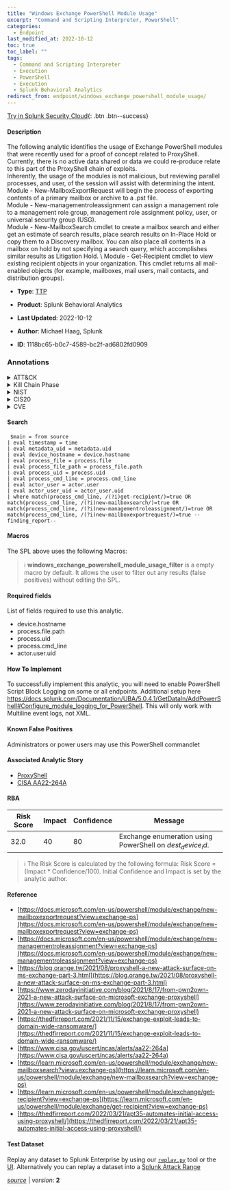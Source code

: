 ```yaml
---
title: "Windows Exchange PowerShell Module Usage"
excerpt: "Command and Scripting Interpreter, PowerShell"
categories:
  - Endpoint
last_modified_at: 2022-10-12
toc: true
toc_label: ""
tags:
  - Command and Scripting Interpreter
  - Execution
  - PowerShell
  - Execution
  - Splunk Behavioral Analytics
redirect_from: endpoint/windows_exchange_powershell_module_usage/
---
```




[Try in Splunk Security Cloud](https://www.splunk.com/en_us/cyber-security.html){: .btn .btn--success}

#### Description

The following analytic identifies the usage of Exchange PowerShell modules that were recently used for a proof of concept related to ProxyShell. Currently, there is no active data shared or data we could re-produce relate to this part of the ProxyShell chain of exploits.  \
Inherently, the usage of the modules is not malicious, but reviewing parallel processes, and user, of the session will assist with determining the intent. \
Module - New-MailboxExportRequest will begin the process of exporting contents of a primary mailbox or archive to a .pst file. \
Module - New-managementroleassignment can assign a management role to a management role group, management role assignment policy, user, or universal security group (USG). \
Module - New-MailboxSearch cmdlet to create a mailbox search and either get an estimate of search results, place search results on In-Place Hold or copy them to a Discovery mailbox. You can also place all contents in a mailbox on hold by not specifying a search query, which accomplishes similar results as Litigation Hold. \ Module - Get-Recipient cmdlet to view existing recipient objects in your organization. This cmdlet returns all mail-enabled objects (for example, mailboxes, mail users, mail contacts, and distribution groups).

- **Type**: [TTP](https://github.com/splunk/security_content/wiki/Detection-Analytic-Types)
- **Product**: Splunk Behavioral Analytics

- **Last Updated**: 2022-10-12
- **Author**: Michael Haag, Splunk
- **ID**: 1118bc65-b0c7-4589-bc2f-ad6802fd0909

### Annotations
<details>
  <summary>ATT&CK</summary>

<div markdown="1">

#### [ATT&CK](https://attack.mitre.org/)

| ID          | Technique   | Tactic         |
| ----------- | ----------- |--------------- |
| [T1059](https://attack.mitre.org/techniques/T1059/) | Command and Scripting Interpreter | Execution |

| [T1059.001](https://attack.mitre.org/techniques/T1059/001/) | PowerShell | Execution |

</div>
</details>


<details>
  <summary>Kill Chain Phase</summary>

<div markdown="1">

* Installation


</div>
</details>


<details>
  <summary>NIST</summary>

<div markdown="1">

* DE.CM



</div>
</details>

<details>
  <summary>CIS20</summary>

<div markdown="1">

* CIS 10



</div>
</details>

<details>
  <summary>CVE</summary>

<div markdown="1">


</div>
</details>


#### Search

```
 $main = from source  
| eval timestamp = time  
| eval metadata_uid = metadata.uid  
| eval device_hostname = device.hostname 
| eval process_file = process.file 
| eval process_file_path = process_file.path 
| eval process_uid = process.uid 
| eval process_cmd_line = process.cmd_line 
| eval actor_user = actor.user 
| eval actor_user_uid = actor_user.uid 
| where match(process_cmd_line, /(?i)get-recipient/)=true OR match(process_cmd_line, /(?i)new-mailboxsearch/)=true OR match(process_cmd_line, /(?i)new-managementroleassignment/)=true OR match(process_cmd_line, /(?i)new-mailboxexportrequest/)=true --finding_report--
```

#### Macros
The SPL above uses the following Macros:

> :information_source:
> **windows_exchange_powershell_module_usage_filter** is a empty macro by default. It allows the user to filter out any results (false positives) without editing the SPL.



#### Required fields
List of fields required to use this analytic.
* device.hostname
* process.file.path
* process.uid
* process.cmd_line
* actor.user.uid



#### How To Implement
To successfully implement this analytic, you will need to enable PowerShell Script Block Logging on some or all endpoints. Additional setup here https://docs.splunk.com/Documentation/UBA/5.0.4.1/GetDataIn/AddPowerShell#Configure_module_logging_for_PowerShell. This will only work with Multiline event logs, not XML.
#### Known False Positives
Administrators or power users may use this PowerShell commandlet

#### Associated Analytic Story
* [ProxyShell](/stories/proxyshell)
* [CISA AA22-264A](/stories/cisa_aa22-264a)




#### RBA

| Risk Score  | Impact      | Confidence   | Message      |
| ----------- | ----------- |--------------|--------------|
| 32.0 | 40 | 80 | Exchange enumeration using PowerShell on $dest_device_id$. |


> :information_source:
> The Risk Score is calculated by the following formula: Risk Score = (Impact * Confidence/100). Initial Confidence and Impact is set by the analytic author.


#### Reference

* [https://docs.microsoft.com/en-us/powershell/module/exchange/new-mailboxexportrequest?view=exchange-ps](https://docs.microsoft.com/en-us/powershell/module/exchange/new-mailboxexportrequest?view=exchange-ps)
* [https://docs.microsoft.com/en-us/powershell/module/exchange/new-managementroleassignment?view=exchange-ps](https://docs.microsoft.com/en-us/powershell/module/exchange/new-managementroleassignment?view=exchange-ps)
* [https://blog.orange.tw/2021/08/proxyshell-a-new-attack-surface-on-ms-exchange-part-3.html](https://blog.orange.tw/2021/08/proxyshell-a-new-attack-surface-on-ms-exchange-part-3.html)
* [https://www.zerodayinitiative.com/blog/2021/8/17/from-pwn2own-2021-a-new-attack-surface-on-microsoft-exchange-proxyshell](https://www.zerodayinitiative.com/blog/2021/8/17/from-pwn2own-2021-a-new-attack-surface-on-microsoft-exchange-proxyshell)
* [https://thedfirreport.com/2021/11/15/exchange-exploit-leads-to-domain-wide-ransomware/](https://thedfirreport.com/2021/11/15/exchange-exploit-leads-to-domain-wide-ransomware/)
* [https://www.cisa.gov/uscert/ncas/alerts/aa22-264a](https://www.cisa.gov/uscert/ncas/alerts/aa22-264a)
* [https://learn.microsoft.com/en-us/powershell/module/exchange/new-mailboxsearch?view=exchange-ps](https://learn.microsoft.com/en-us/powershell/module/exchange/new-mailboxsearch?view=exchange-ps)
* [https://learn.microsoft.com/en-us/powershell/module/exchange/get-recipient?view=exchange-ps](https://learn.microsoft.com/en-us/powershell/module/exchange/get-recipient?view=exchange-ps)
* [https://thedfirreport.com/2022/03/21/apt35-automates-initial-access-using-proxyshell/](https://thedfirreport.com/2022/03/21/apt35-automates-initial-access-using-proxyshell/)



#### Test Dataset
Replay any dataset to Splunk Enterprise by using our [`replay.py`](https://github.com/splunk/attack_data#using-replaypy) tool or the [UI](https://github.com/splunk/attack_data#using-ui).
Alternatively you can replay a dataset into a [Splunk Attack Range](https://github.com/splunk/attack_range#replay-dumps-into-attack-range-splunk-server)




[*source*](https://github.com/splunk/security_content/tree/develop/detections/endpoint/windows_exchange_powershell_module_usage.yml) \| *version*: **2**